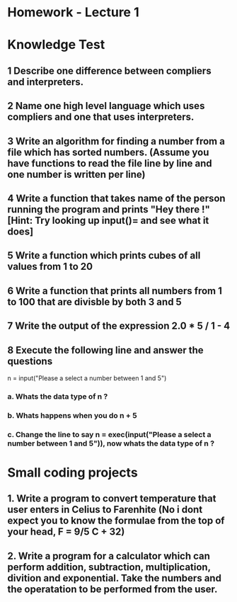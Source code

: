 # Homework - Lecture 1

# Knowledge Test

## 1 Describe one difference between compliers and interpreters.

## 2 Name one high level language which uses compliers and one that uses interpreters.

## 3 Write an algorithm for finding a number from a file which has sorted numbers. (Assume you have functions to read the file line by line and one number is written per line)

## 4 Write a function that takes name of the person running the program and prints "Hey there <Name> !" [Hint: Try looking up input()= and see what it does]

## 5 Write a function which prints cubes of all values from 1 to 20

## 6 Write a function that prints all numbers from 1 to 100 that are divisble by both 3 and 5

## 7 Write the output of the expression 2.0 * 5 / 1 - 4 

## 8 Execute the following line and answer the questions
n = input("Please a select a number between 1 and 5")

### a. Whats the data type of n ?
### b. Whats happens when you do n + 5
### c. Change the line to say n = exec(input("Please a select a number between 1 and 5")), now whats the data type of n ?


# Small coding projects

## 1. Write a program to convert temperature that user enters in Celius to Farenhite (No i dont expect you to know the formulae from the top of your head, F = 9/5 C + 32)

## 2. Write a program for a calculator which can perform addition, subtraction, multiplication, divition and exponential. Take the numbers and the operatation to be performed from the user.
